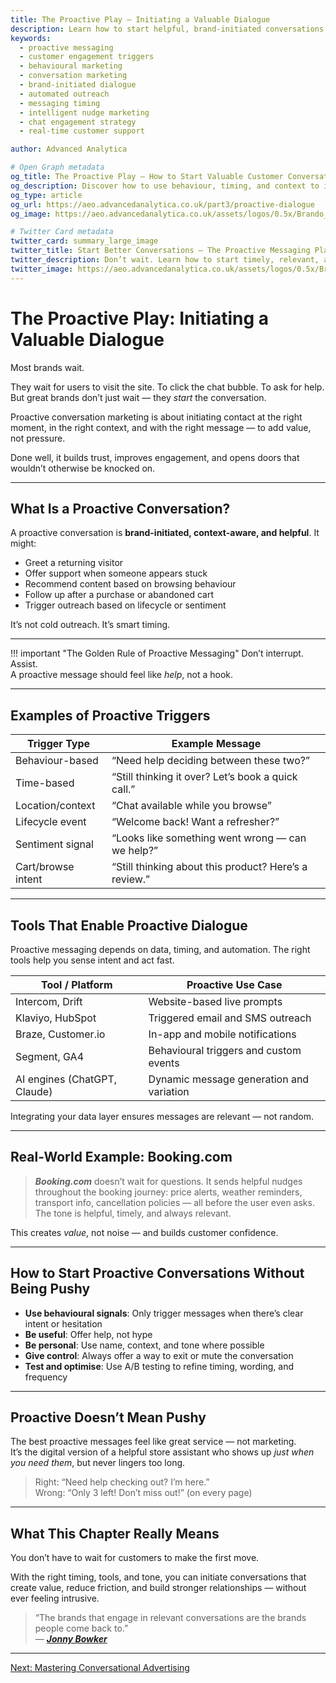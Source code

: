```yaml
---
title: The Proactive Play – Initiating a Valuable Dialogue
description: Learn how to start helpful, brand-initiated conversations that build trust and engagement. Explore proactive messaging triggers, timing strategies, and smart automation tools.
keywords:
  - proactive messaging
  - customer engagement triggers
  - behavioural marketing
  - conversation marketing
  - brand-initiated dialogue
  - automated outreach
  - messaging timing
  - intelligent nudge marketing
  - chat engagement strategy
  - real-time customer support

author: Advanced Analytica

# Open Graph metadata
og_title: The Proactive Play – How to Start Valuable Customer Conversations
og_description: Discover how to use behaviour, timing, and context to initiate helpful brand conversations that create trust and drive action.
og_type: article
og_url: https://aeo.advancedanalytica.co.uk/part3/proactive-dialogue
og_image: https://aeo.advancedanalytica.co.uk/assets/logos/0.5x/Brando_9@0.5x.png

# Twitter Card metadata
twitter_card: summary_large_image
twitter_title: Start Better Conversations – The Proactive Messaging Playbook
twitter_description: Don’t wait. Learn how to start timely, relevant, and respectful customer dialogues that feel helpful — not pushy.
twitter_image: https://aeo.advancedanalytica.co.uk/assets/logos/0.5x/Brando_9@0.5x.png
---
```



# The Proactive Play: Initiating a Valuable Dialogue

Most brands wait.

They wait for users to visit the site. To click the chat bubble. To ask for help.  
But great brands don’t just wait — they *start* the conversation.

Proactive conversation marketing is about initiating contact at the right moment, in the right context, and with the right message — to add value, not pressure.

Done well, it builds trust, improves engagement, and opens doors that wouldn’t otherwise be knocked on.

---

## What Is a Proactive Conversation?

A proactive conversation is **brand-initiated, context-aware, and helpful**. It might:

- Greet a returning visitor  
- Offer support when someone appears stuck  
- Recommend content based on browsing behaviour  
- Follow up after a purchase or abandoned cart  
- Trigger outreach based on lifecycle or sentiment  

It’s not cold outreach. It’s smart timing.

---

!!! important "The Golden Rule of Proactive Messaging"
    Don’t interrupt. Assist.  
    A proactive message should feel like *help*, not a hook.

---

## Examples of Proactive Triggers

| Trigger Type         | Example Message                             |
|----------------------|----------------------------------------------|
| Behaviour-based      | “Need help deciding between these two?”      |
| Time-based           | “Still thinking it over? Let’s book a quick call.” |
| Location/context     | “Chat available while you browse”            |
| Lifecycle event      | “Welcome back! Want a refresher?”            |
| Sentiment signal     | “Looks like something went wrong — can we help?” |
| Cart/browse intent   | “Still thinking about this product? Here’s a review.” |

---

## Tools That Enable Proactive Dialogue

Proactive messaging depends on data, timing, and automation. The right tools help you sense intent and act fast.

| Tool / Platform        | Proactive Use Case                         |
|------------------------|--------------------------------------------|
| Intercom, Drift        | Website-based live prompts                 |
| Klaviyo, HubSpot       | Triggered email and SMS outreach           |
| Braze, Customer.io     | In-app and mobile notifications            |
| Segment, GA4           | Behavioural triggers and custom events     |
| AI engines (ChatGPT, Claude) | Dynamic message generation and variation  |

Integrating your data layer ensures messages are relevant — not random.

---

## Real-World Example: Booking.com

> ***Booking.com*** doesn’t wait for questions. It sends helpful nudges throughout the booking journey: price alerts, weather reminders, transport info, cancellation policies — all before the user even asks. The tone is helpful, timely, and always relevant.

This creates *value*, not noise — and builds customer confidence.

---

## How to Start Proactive Conversations Without Being Pushy

- **Use behavioural signals**: Only trigger messages when there’s clear intent or hesitation  
- **Be useful**: Offer help, not hype  
- **Be personal**: Use name, context, and tone where possible  
- **Give control**: Always offer a way to exit or mute the conversation  
- **Test and optimise**: Use A/B testing to refine timing, wording, and frequency  

---

## Proactive Doesn’t Mean Pushy

The best proactive messages feel like great service — not marketing.  
It’s the digital version of a helpful store assistant who shows up *just when you need them*, but never lingers too long.

> Right: “Need help checking out? I’m here.”  
> Wrong: “Only 3 left! Don’t miss out!” (on every page)

---

## What This Chapter Really Means

You don’t have to wait for customers to make the first move.

With the right timing, tools, and tone, you can initiate conversations that create value, reduce friction, and build stronger relationships — without ever feeling intrusive.

> “The brands that engage in relevant conversations are the brands people come back to.”  
> — ***[Jonny Bowker](https://www.linkedin.com/in/jbbowker/)***

---

[Next: Mastering Conversational Advertising](conversational-advertising.md)
